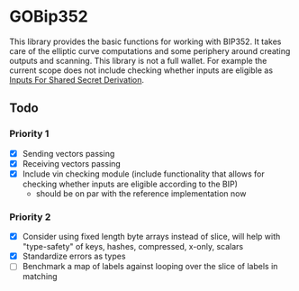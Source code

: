 # GOBip352

This library provides the basic functions for working with BIP352.
It takes care of the elliptic curve computations and some periphery around creating outputs and scanning.
This library is not a full wallet. For example the current scope does not include checking whether inputs are eligible
as [Inputs For Shared Secret Derivation](https://github.com/josibake/bips/blob/silent-payments-bip/bip-0352.mediawiki#inputs-for-shared-secret-derivation).


## Todo

### Priority 1
- [x] Sending vectors passing
- [x] Receiving vectors passing
- [x] Include vin checking module (include functionality that allows for checking whether inputs are eligible according to the BIP)
  - should be on par with the reference implementation now

### Priority 2
- [x] Consider using fixed length byte arrays instead of slice, will help with "type-safety" of keys, hashes, compressed, x-only, scalars
- [x] Standardize errors as types
- [ ] Benchmark a map of labels against looping over the slice of labels in matching 